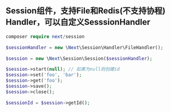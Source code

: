 ## Session组件，支持File和Redis(不支持协程) Handler，可以自定义SesssionHandler

```php
composer require next/session
```

```php
$sessionHandler = new \Next\Session\Handler\FileHandler();

$session = new \Next\Session\Session($sessionHandler);

$session->start(null); // 如果为null则创建id
$session->set('foo', 'bar');
$session->get('foo');
$session->save();
$session->close();

$sessionId = $session->getId();
```
